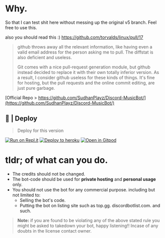 # Why.

So that I can test shit here without messing up the original v5 branch.
Feel free to use this.

also you should read this :)
https://github.com/torvalds/linux/pull/17

> github throws away all the relevant information, like having even a
> valid email address for the person asking me to pull. The diffstat is
> also deficient and useless.
>
> Git comes with a nice pull-request generation module, but github
> instead decided to replace it with their own totally inferior version.
> As a result, I consider github useless for these kinds of things. It's
> fine for hosting, but the pull requests and the online commit
> editing, are just pure garbage.




[Official Repo > https://github.com/SudhanPlayz/Discord-MusicBot/](https://github.com/SudhanPlayz/Discord-MusicBot/)

## 🚀 | Deploy

> Deploy for this version

[![Run on Repl.it](https://repl.it/badge/github/modelbuses/DiscordMusic)](https://repl.it/github/DarrenOfficial/DiscordMusic)
[![Deploy to heroku](https://www.herokucdn.com/deploy/button.svg)](https://heroku.com/deploy?template=https://github.com/modelbuses/DiscordMusic)
[![Open in Gitpod](https://camo.githubusercontent.com/76e60919474807718793857d8eb615e7a50b18b04050577e5a35c19421f260a3/68747470733a2f2f676974706f642e696f2f627574746f6e2f6f70656e2d696e2d676974706f642e737667)](https://gitpod.io/#https://github.com/modelbuses/DiscordMusic)


# tldr; of what can you do.

* The credits should not be changed.
* The bot-code should be used for **private hosting** and **personal usage** only.
* You should not use the bot for any commercial purpose. including but not limited to:
  * Selling the bot's code.
  * Putting the bot on listing site such as top.gg. discordbotlist.com. and such.

> **Note:** if you are found to be violating any of the above stated rule you might be asked to takedown your bot, happy listening!! Incase of any doubts in the license contact owner.
